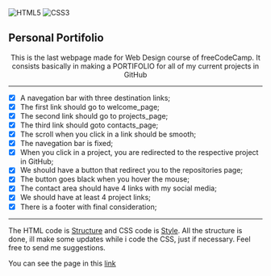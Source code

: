 <img alt="HTML5" src="https://img.shields.io/badge/html5%20-%23E34F26.svg?&style=for-the-badge&logo=html5&logoColor=white"/>
<img alt="CSS3" src="https://img.shields.io/badge/css3%20-%231572B6.svg?&style=for-the-badge&logo=css3&logoColor=white"/>

<p align = 'center'>
                                                                      <h2>Personal Portifolio</h2>
</p>

<p align = 'center'>This is the last webpage made for Web Design course of freeCodeCamp. It consists basically in making a PORTIFOLIO for all of my current projects in GitHub</p>

<hr>

- [x] A navegation bar with three destination links;
- [x] The first link should go to welcome_page;
- [x] The second link should go to projects_page;
- [x] The third link should goto contacts_page;
- [x] The scroll when you click in a link should be smooth;
- [x] The navegation bar is fixed;
- [x] When you click in a project, you are redirected to the respective project in GitHub;
- [x] We should have a button that redirect you to the repositories page;
- [x] The button goes black when you hover the mouse;
- [x] The contact area should have 4 links with my social media;
- [x] We should have at least 4 project links;
- [x] There is a footer with final consideration;

<hr>

The HTML code is [Structure](https://github.com/greatti/Personal_Portfolio/blob/main/Structure.html) and CSS code is [Style](https://github.com/greatti/Personal_Portfolio/blob/main/Style.css). All the structure is done, ill make some updates while i code the CSS, just if necessary. Feel free to send me suggestions.

You can see the page in this [link](https://codepen.io/greatti/full/VwPKpzj)

